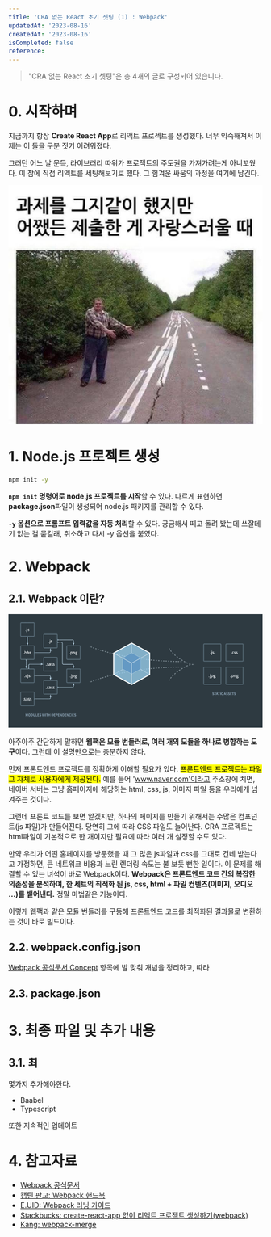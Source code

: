 ```yaml
---
title: 'CRA 없는 React 초기 셋팅 (1) : Webpack'
updatedAt: '2023-08-16'
createdAt: '2023-08-16'
isCompleted: false
reference:
---
```


> "CRA 없는 React 초기 셋팅"은 총 4개의 글로 구성되어 있습니다.

# 0. 시작하며

지금까지 항상 **Create React App**로 리액트 프로젝트를 생성했다. 너무 익숙해져서 이제는 이 둘을 구분 짓기 어려워졌다.

그러던 어느 날 문득, 라이브러리 따위가 프로젝트의 주도권을 가져가려는게 아니꼬웠다. 이 참에 직접 리액트를 세팅해보기로 했다. 그 힘겨운 싸움의 과정을 여기에 남긴다.

<img src="./images/과제_짤.jpg" alt="과제 짤" widht="700"/>

# 1. Node.js 프로젝트 생성

```bash
npm init -y
```

**`npm init` 명령어로 node.js 프로젝트를 시작**할 수 있다. 다르게 표현하면 **package.json**파일이 생성되어 node.js 패키지를 관리할 수 있다.

**`-y` 옵션으로 프롬프트 입력값을 자동 처리**할 수 있다. 궁금해서 떼고 돌려 봤는데 쓰잘데기 없는 걸 묻길래, 취소하고 다시 -y 옵션을 붙였다.

# 2. Webpack

## 2.1. Webpack 이란?

<img src="./images/webpack.png" alt="webpack" widht="700"/>

아주아주 간단하게 말하면 **웹팩은 모듈 번들러로, 여러 개의 모듈을 하나로 병합하는 도구**이다. 그런데 이 설명만으로는 충분하지 않다.

먼저 프론트엔드 프로젝트를 정확하게 이해할 필요가 있다. <mark>프론트엔드 프로젝트는 파일 그 자체로 사용자에게 제공된다.</mark> 예를 들어 'www.naver.com'이라고 주소창에 치면, 네이버 서버는 그냥 홈페이지에 해당하는 html, css, js, 이미지 파일 등을 우리에게 넘겨주는 것이다.

그런데 프론트 코드를 보면 알겠지만, 하나의 페이지를 만들기 위해서는 수많은 컴포넌트(js 파일)가 만들어진다. 당연히 그에 따라 CSS 파일도 늘어난다. CRA 프로젝트는 html파일이 기본적으로 한 개이지만 필요에 따라 여러 개 설정할 수도 있다.

만약 우리가 어떤 홈페이지를 방문했을 때 그 많은 js파일과 css를 그대로 건네 받는다고 가정하면, 큰 네트워크 비용과 느린 렌더링 속도는 불 보듯 뻔한 일이다. 이 문제를 해결할 수 있는 녀석이 바로 Webpack이다. **Webpack은 프론트엔드 코드 간의 복잡한 의존성을 분석하여, 한 세트의 최적화 된 js, css, html + 파일 컨텐츠(이미지, 오디오 ...)를 뱉어낸다.** 정말 마법같은 기능이다.

이렇게 웹팩과 같은 모듈 번들러를 구동해 프론트엔드 코드를 최적화된 결과물로 변환하는 것이 바로 빌드이다.

## 2.2. webpack.config.json

[Webpack 공식문서 Concept](https://webpack.js.org/concepts/) 항목에 발 맞춰 개념을 정리하고, 따라

## 2.3. package.json

# 3. 최종 파일 및 추가 내용

## 3.1. 최

몇가지 추가해야한다.

- Baabel
- Typescript

또한 지속적인 업데이트

# 4. 참고자료

- [Webpack 공식문서](https://webpack.js.org/concepts/#entry)
- [캡틴 판교: Webpack 핸드북](https://joshua1988.github.io/webpack-guide/)
- [E.UID: Webpack 러닝 가이드](https://yamoo9.gitbook.io/webpack/)
- [Stackbucks: create-react-app 없이 리액트 프로젝트 생성하기(webpack)](https://velog.io/@stakbucks/create-react-app-%EC%97%86%EC%9D%B4-%EB%A6%AC%EC%95%A1%ED%8A%B8-%ED%94%84%EB%A1%9C%EC%A0%9D%ED%8A%B8-%EC%83%9D%EC%84%B1%ED%95%98%EA%B8%B0webpack)
- [Kang: webpack-merge](https://kagrin97-blog.vercel.app/other/webpack-merge)

